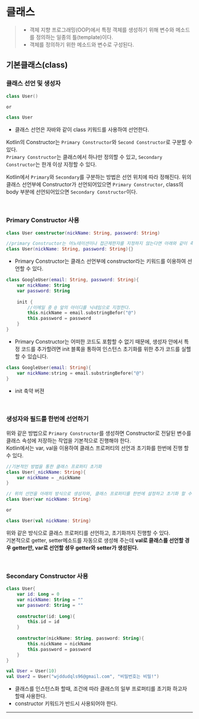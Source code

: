 # **클래스**
> -  객체 지향 프로그래밍(OOP)에서 특정 객체를 생성하기 위해 변수와 메소드를 정의하는 일종의 틀(template)이다.
> - 객체를 정의하기 위한 메소드와 변수로 구성된다.

## **기본클래스(class)**
### **클래스 선언 및 생성자**
```kotlin
class User()

or

class User
```
- 클래스 선언은 자바와 같이 class 키워드를 사용하여 선언한다.   

Kotlin의 Constructor는 `Primary Constructor`와 `Second Constructor`로 구분할 수 있다.   
`Primary Constructor`는 클래스에서 하나만 정의할 수 있고, `Secondary Constructor`는 한개 이상 지정할 수 있다.

Kotlin에서 `Primary`와 `Secondary`를 구분하는 방법은 선언 위치에 따라 정해진다.
위의 클래스 선언부에 Constructor가 선언되어있으면 `Primary Constructor`, class의 body 부분에 선언되어있으면 `Secondary Constructor`이다.

<br>

### **Primary Constructor 사용**
```kotlin
class User constructor(nickName: String, password: String)

//primary Constructor는 어노테이션이나 접근제한자를 지정하지 않는다면 아래와 같이 축약 가능하다.
class User(nickName: String, password: String){}
```
- Primary Constructor는 클래스 선언부에 constructor라는 키워드를 이용하여 선언할 수 있다.

```kotlin
class GoogleUser(email: String, password: String){
	var nickName: String
    var password: String
    
    init {
    	//이메일 중 @ 앞의 아이디를 닉네임으로 지정한다.
    	this.nickName = email.substringBefor("@")
        this.password = password
    }
}
```
- Primary Constructor는 어떠한 코드도 포함할 수 없기 때문에, 생성자 안에서 특정 코드를 추가할려면 init 블록을 통하여 인스턴스 초기화를 위한 추가 코드를 실핼 할 수 있습니다.

```kotlin
class GoogleUser(email: String){
	var nickName:string = email.substringBefore("@")
}
```
- init 축약 버젼

<br>

### **생성자와 필드를 한번에 선언하기**
위와 같은 방법으로 `Primary Constructor`를 생성하면 Constructor로 전달된 변수를 클래스 속성에 저장하는 작업을 기본적으로 진행해야 한다.   
 Kotlin에서는 var, val을 이용하여 클래스 프로퍼티의 선언과 초기화를 한번에 진행 할 수 있다.
```kotlin
//기본적인 방법을 통한 클래스 프로퍼티 초기화
class User(_nickName: String){
	var nickName = _nickName
}

// 위의 선언을 아래의 방식으로 생성자와, 클래스 프로퍼티를 한번에 설정하고 초기화 할 수 있다.
class User(var nickName: String)

or

class User(val nickName: String)
```
위와 같은 방식으로 클래스 프로퍼티를 선언하고, 초기화까지 진행할 수 있다.   
기본적으로 getter, setter메소드를 자동으로 생성해 주는데 **val로 클래스를 선언할 경우 getter만, var로 선언할 셩우 getter와 setter가 생성된다.**

<br>

### **Secondary Constructor 사용**
```kotlin
class User{
	var id: Long = 0
    var nickName: String = ""
    var password: String = ""
    
    constructor(id: Long){
    	this.id = id
    }
    
    constructor(nickName: String, password: String){
    	this.nickName = nickName
        this.password = password
    }
}

val User = User(10)
val User2 = User("wjddudqls96@gmail.com", "비밀번호는 비밀!")
```
- 클래스를 인스턴스화 할때, 조건에 따라 클래스의 일부 프로퍼티를 초기화 하고자 할때 사용한다.
- constructor 키워드가 반드시 사용되어야 한다.

***